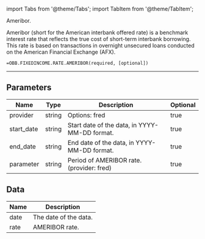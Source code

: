 <!-- markdownlint-disable MD012 MD031 MD033 -->

import Tabs from '@theme/Tabs';
import TabItem from '@theme/TabItem';

Ameribor.

Ameribor (short for the American interbank offered rate) is a benchmark interest rate that reflects the true cost of
short-term interbank borrowing. This rate is based on transactions in overnight unsecured loans conducted on the
American Financial Exchange (AFX).

```excel wordwrap
=OBB.FIXEDINCOME.RATE.AMERIBOR(required, [optional])
```

---

## Parameters

| Name | Type | Description | Optional |
| ---- | ---- | ----------- | -------- |
| provider | string | Options: fred | true |
| start_date | string | Start date of the data, in YYYY-MM-DD format. | true |
| end_date | string | End date of the data, in YYYY-MM-DD format. | true |
| parameter | string | Period of AMERIBOR rate. (provider: fred) | true |

## Data

| Name | Description |
| ---- | ----------- |
| date | The date of the data.  |
| rate | AMERIBOR rate.  |
